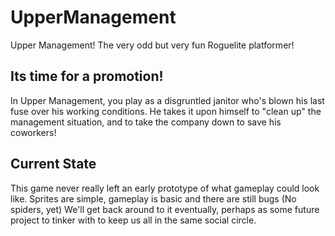 # UpperManagement
 Upper Management! The very odd but very fun Roguelite platformer!
 
## Its time for a promotion!
In Upper Management, you play as a disgruntled janitor who's blown his last fuse over his working conditions.
He takes it upon himself to "clean up" the management situation, and to take the company down to save his coworkers!

## Current State
This game never really left an early prototype of what gameplay could look like. Sprites are simple, gameplay is basic and there are still bugs (No spiders, yet)
We'll get back around to it eventually, perhaps as some future project to tinker with to keep us all in the same social circle.
